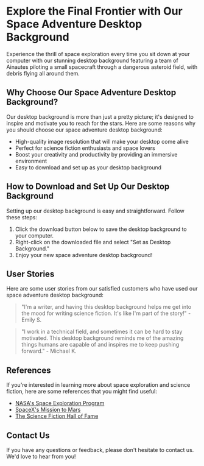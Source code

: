 <!--font:Creepster-->

# Explore the Final Frontier with Our Space Adventure Desktop Background

Experience the thrill of space exploration every time you sit down at your computer with our stunning desktop background featuring a team of Ainautes piloting a small spacecraft through a dangerous asteroid field, with debris flying all around them.

## Why Choose Our Space Adventure Desktop Background?

Our desktop background is more than just a pretty picture; it's designed to inspire and motivate you to reach for the stars. Here are some reasons why you should choose our space adventure desktop background:

- High-quality image resolution that will make your desktop come alive
- Perfect for science fiction enthusiasts and space lovers
- Boost your creativity and productivity by providing an immersive environment
- Easy to download and set up as your desktop background

## How to Download and Set Up Our Desktop Background

Setting up our desktop background is easy and straightforward. Follow these steps:

1. Click the download button below to save the desktop background to your computer.
2. Right-click on the downloaded file and select "Set as Desktop Background."
3. Enjoy your new space adventure desktop background!

## User Stories

Here are some user stories from our satisfied customers who have used our space adventure desktop background:

> "I'm a writer, and having this desktop background helps me get into the mood for writing science fiction. It's like I'm part of the story!" - Emily S.

> "I work in a technical field, and sometimes it can be hard to stay motivated. This desktop background reminds me of the amazing things humans are capable of and inspires me to keep pushing forward." - Michael K.

## References

If you're interested in learning more about space exploration and science fiction, here are some references that you might find useful:

- [NASA's Space Exploration Program](#)
- [SpaceX's Mission to Mars](#)
- [The Science Fiction Hall of Fame](#)

## Contact Us

If you have any questions or feedback, please don't hesitate to contact us. We'd love to hear from you!

<!--

Write me content for website with wallpaper which alt text is:

"A team of Ainautes piloting a small spacecraft through a dangerous asteroid field, with debris flying all around them."

The name/title of the page should not be 1:1 copy of the alt text but rather a real content of the website which is using this wallpaper.

- Use markdown format 
- Start with heading
- Heading should be short and concise
- The content should look like a real website 
- The website should not be about the wallpaper, wallpaper is just a related background
- Heading should be contain work "wallpaper" or "background"
- Include real sections like references, contact, user stories, etc. use things relevant to the page purpose.
- Feel free to use structure like headings, bullets, numbering, blockquotes, paragraphs, horizontal lines, etc.
- You can use formatting like bold or _italic_
- You can include UTF-8 emojis
- Links should be only #hash anchors (and you can refer to the document itself)
- Do not include images


---


# Space Adventure Wallpaper for Your Desktop Background

Transform your desktop into a space adventure with our stunning wallpaper featuring a team of Ainautes piloting a small spacecraft through a dangerous asteroid field, with debris flying all around them. 

## Why Choose Our Space Adventure Wallpaper?

Our wallpaper is not just a pretty picture; it's designed to inspire and motivate you to reach for the stars. Here are some reasons why you should choose our wallpaper:

- High-quality image resolution that will make your desktop come alive
- Perfect for science fiction enthusiasts and space lovers
- Boost your creativity and productivity by providing an immersive environment
- Easy to download and set up as your desktop background

## How to Download and Set Up Our Wallpaper

Setting up our wallpaper is easy and straightforward. Follow these steps:

1. Click the download button below to save the wallpaper to your computer.
2. Right-click on the downloaded file and select "Set as Desktop Background."
3. Enjoy your new space adventure desktop background!

## User Stories

Here are some user stories from our satisfied customers who have used our wallpaper:

> "I'm a huge sci-fi fan, and this wallpaper is perfect for me. It makes me feel like I'm part of the action and inspires me to write my own space adventure stories." - John D.

> "I work in a creative field, and having an immersive environment helps me stay focused and productive. This wallpaper is perfect for that." - Sarah L.

## References

If you're interested in learning more about space adventures, here are some references that you might find useful:

- [NASA's Space Exploration Program](#)
- [SpaceX's Mission to Mars](#)
- [The Science Fiction Hall of Fame](#)

## Contact Us

If you have any questions or feedback, please don't hesitate to contact us. We'd love to hear from you!


---


Heading should not include word "wallpaper". The website should not be about the wallpaper itself, wallpaper is just a related background, rewrite whole content.


---


# Explore the Final Frontier with Our Space Adventure Desktop Background

Experience the thrill of space exploration every time you sit down at your computer with our stunning desktop background featuring a team of Ainautes piloting a small spacecraft through a dangerous asteroid field, with debris flying all around them.

## Why Choose Our Space Adventure Desktop Background?

Our desktop background is more than just a pretty picture; it's designed to inspire and motivate you to reach for the stars. Here are some reasons why you should choose our space adventure desktop background:

- High-quality image resolution that will make your desktop come alive
- Perfect for science fiction enthusiasts and space lovers
- Boost your creativity and productivity by providing an immersive environment
- Easy to download and set up as your desktop background

## How to Download and Set Up Our Desktop Background

Setting up our desktop background is easy and straightforward. Follow these steps:

1. Click the download button below to save the desktop background to your computer.
2. Right-click on the downloaded file and select "Set as Desktop Background."
3. Enjoy your new space adventure desktop background!

## User Stories

Here are some user stories from our satisfied customers who have used our space adventure desktop background:

> "I'm a writer, and having this desktop background helps me get into the mood for writing science fiction. It's like I'm part of the story!" - Emily S.

> "I work in a technical field, and sometimes it can be hard to stay motivated. This desktop background reminds me of the amazing things humans are capable of and inspires me to keep pushing forward." - Michael K.

## References

If you're interested in learning more about space exploration and science fiction, here are some references that you might find useful:

- [NASA's Space Exploration Program](#)
- [SpaceX's Mission to Mars](#)
- [The Science Fiction Hall of Fame](#)

## Contact Us

If you have any questions or feedback, please don't hesitate to contact us. We'd love to hear from you!

-->
